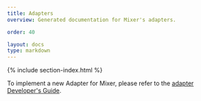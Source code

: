 ```yaml
---
title: Adapters
overview: Generated documentation for Mixer's adapters.

order: 40

layout: docs
type: markdown
---
```


{% include section-index.html %}

To implement a new Adapter for Mixer, please refer to the [adapter Developer's Guide](https://github.com/istio/mixer/blob/master/doc/dev/adapters.md).

